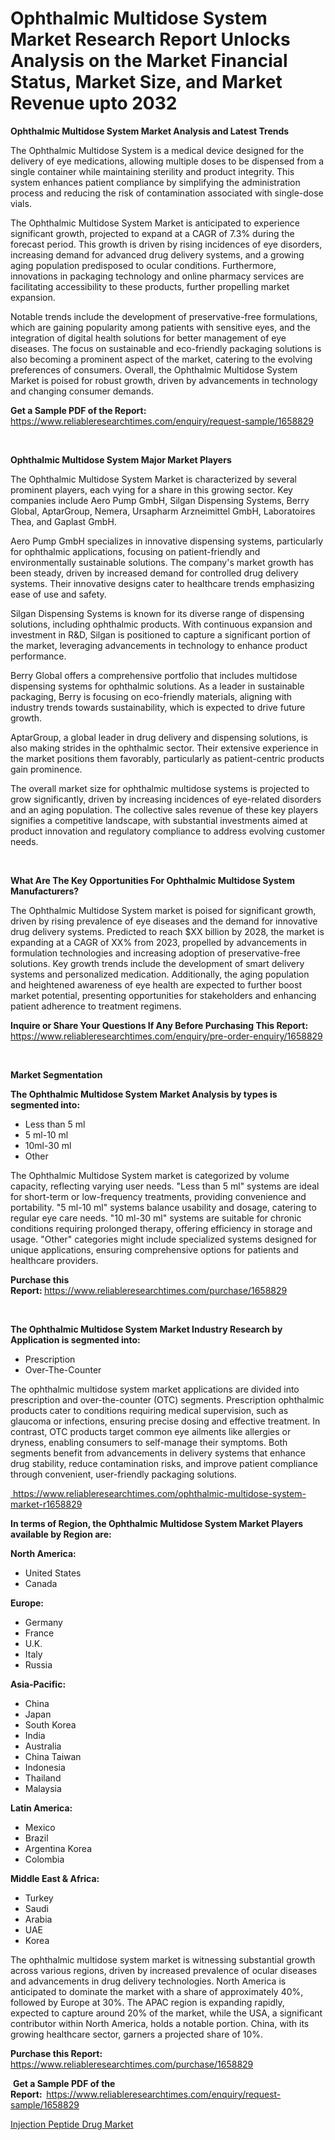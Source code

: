 <p><h1>Ophthalmic Multidose System Market Research Report Unlocks Analysis on the Market Financial Status, Market Size, and Market Revenue upto 2032</h1></p><p><strong>Ophthalmic Multidose System Market Analysis and Latest Trends</strong></p>
<p><p>The Ophthalmic Multidose System is a medical device designed for the delivery of eye medications, allowing multiple doses to be dispensed from a single container while maintaining sterility and product integrity. This system enhances patient compliance by simplifying the administration process and reducing the risk of contamination associated with single-dose vials.</p><p>The Ophthalmic Multidose System Market is anticipated to experience significant growth, projected to expand at a CAGR of 7.3% during the forecast period. This growth is driven by rising incidences of eye disorders, increasing demand for advanced drug delivery systems, and a growing aging population predisposed to ocular conditions. Furthermore, innovations in packaging technology and online pharmacy services are facilitating accessibility to these products, further propelling market expansion.</p><p>Notable trends include the development of preservative-free formulations, which are gaining popularity among patients with sensitive eyes, and the integration of digital health solutions for better management of eye diseases. The focus on sustainable and eco-friendly packaging solutions is also becoming a prominent aspect of the market, catering to the evolving preferences of consumers. Overall, the Ophthalmic Multidose System Market is poised for robust growth, driven by advancements in technology and changing consumer demands.</p></p>
<p><strong>Get a Sample PDF of the Report:&nbsp;</strong> <a href="https://www.reliableresearchtimes.com/enquiry/request-sample/1658829?utm_campaign=3261&utm_medium=2&utm_source=Github&utm_content=ia&utm_term=23032025&utm_id=ophthalmic-multidose-system">https://www.reliableresearchtimes.com/enquiry/request-sample/1658829</a></p>
<p>&nbsp;</p>
<p><strong>Ophthalmic Multidose System Major Market Players</strong></p>
<p><p>The Ophthalmic Multidose System Market is characterized by several prominent players, each vying for a share in this growing sector. Key companies include Aero Pump GmbH, Silgan Dispensing Systems, Berry Global, AptarGroup, Nemera, Ursapharm Arzneimittel GmbH, Laboratoires Thea, and Gaplast GmbH.</p><p>Aero Pump GmbH specializes in innovative dispensing systems, particularly for ophthalmic applications, focusing on patient-friendly and environmentally sustainable solutions. The company's market growth has been steady, driven by increased demand for controlled drug delivery systems. Their innovative designs cater to healthcare trends emphasizing ease of use and safety.</p><p>Silgan Dispensing Systems is known for its diverse range of dispensing solutions, including ophthalmic products. With continuous expansion and investment in R&D, Silgan is positioned to capture a significant portion of the market, leveraging advancements in technology to enhance product performance.</p><p>Berry Global offers a comprehensive portfolio that includes multidose dispensing systems for ophthalmic solutions. As a leader in sustainable packaging, Berry is focusing on eco-friendly materials, aligning with industry trends towards sustainability, which is expected to drive future growth.</p><p>AptarGroup, a global leader in drug delivery and dispensing solutions, is also making strides in the ophthalmic sector. Their extensive experience in the market positions them favorably, particularly as patient-centric products gain prominence. </p><p>The overall market size for ophthalmic multidose systems is projected to grow significantly, driven by increasing incidences of eye-related disorders and an aging population. The collective sales revenue of these key players signifies a competitive landscape, with substantial investments aimed at product innovation and regulatory compliance to address evolving customer needs.</p></p>
<p>&nbsp;</p>
<p><strong>What Are The Key Opportunities For Ophthalmic Multidose System Manufacturers?</strong></p>
<p><p>The Ophthalmic Multidose System market is poised for significant growth, driven by rising prevalence of eye diseases and the demand for innovative drug delivery systems. Predicted to reach $XX billion by 2028, the market is expanding at a CAGR of XX% from 2023, propelled by advancements in formulation technologies and increasing adoption of preservative-free solutions. Key growth trends include the development of smart delivery systems and personalized medication. Additionally, the aging population and heightened awareness of eye health are expected to further boost market potential, presenting opportunities for stakeholders and enhancing patient adherence to treatment regimens.</p></p>
<p><strong>Inquire or Share Your Questions If Any Before Purchasing This Report:</strong> <a href="https://www.reliableresearchtimes.com/enquiry/pre-order-enquiry/1658829?utm_campaign=3261&utm_medium=2&utm_source=Github&utm_content=ia&utm_term=23032025&utm_id=ophthalmic-multidose-system">https://www.reliableresearchtimes.com/enquiry/pre-order-enquiry/1658829</a></p>
<p>&nbsp;</p>
<p><strong>Market Segmentation</strong></p>
<p><strong>The Ophthalmic Multidose System Market Analysis by types is segmented into:</strong></p>
<p><ul><li>Less than 5 ml</li><li>5 ml-10 ml</li><li>10ml-30 ml</li><li>Other</li></ul></p>
<p><p>The Ophthalmic Multidose System market is categorized by volume capacity, reflecting varying user needs. "Less than 5 ml" systems are ideal for short-term or low-frequency treatments, providing convenience and portability. "5 ml-10 ml" systems balance usability and dosage, catering to regular eye care needs. "10 ml-30 ml" systems are suitable for chronic conditions requiring prolonged therapy, offering efficiency in storage and usage. "Other" categories might include specialized systems designed for unique applications, ensuring comprehensive options for patients and healthcare providers.</p></p>
<p><strong>Purchase this Report:&nbsp;</strong><a href="https://www.reliableresearchtimes.com/purchase/1658829?utm_campaign=3261&utm_medium=2&utm_source=Github&utm_content=ia&utm_term=23032025&utm_id=ophthalmic-multidose-system">https://www.reliableresearchtimes.com/purchase/1658829</a></p>
<p>&nbsp;</p>
<p><strong>The Ophthalmic Multidose System Market Industry Research by Application is segmented into:</strong></p>
<p><ul><li>Prescription</li><li>Over-The-Counter</li></ul></p>
<p><p>The ophthalmic multidose system market applications are divided into prescription and over-the-counter (OTC) segments. Prescription ophthalmic products cater to conditions requiring medical supervision, such as glaucoma or infections, ensuring precise dosing and effective treatment. In contrast, OTC products target common eye ailments like allergies or dryness, enabling consumers to self-manage their symptoms. Both segments benefit from advancements in delivery systems that enhance drug stability, reduce contamination risks, and improve patient compliance through convenient, user-friendly packaging solutions.</p></p>
<p><a href="https://www.reliableresearchtimes.com/ophthalmic-multidose-system-market-r1658829?utm_campaign=3261&utm_medium=2&utm_source=Github&utm_content=ia&utm_term=23032025&utm_id=ophthalmic-multidose-system">&nbsp;https://www.reliableresearchtimes.com/ophthalmic-multidose-system-market-r1658829</a></p>
<p><strong>In terms of Region, the Ophthalmic Multidose System Market Players available by Region are:</strong></p>
<p>
    <p> <strong> North America: </strong>
        <ul>
            <li>United States</li>
            <li>Canada</li>
        </ul>
        </p> 
    <p> <strong> Europe: </strong>
        <ul>
            <li>Germany</li>
            <li>France</li>
            <li>U.K.</li>
            <li>Italy</li>
            <li>Russia</li>
        </ul>
        </p> 
    <p> <strong> Asia-Pacific: </strong>
        <ul>
            <li>China</li>
            <li>Japan</li>
            <li>South Korea</li>
            <li>India</li>
            <li>Australia</li>
            <li>China Taiwan</li>
            <li>Indonesia</li>
            <li>Thailand</li>
            <li>Malaysia</li>
        </ul>
        </p> 
    <p> <strong> Latin America: </strong>
        <ul>
            <li>Mexico</li>
            <li>Brazil</li>
            <li>Argentina Korea</li>
            <li>Colombia</li>
        </ul>
        </p> 
    <p> <strong> Middle East & Africa: </strong>
        <ul>
            <li>Turkey</li>
            <li>Saudi</li>
            <li>Arabia</li>
            <li>UAE</li>
            <li>Korea</li>
        </ul>
    </p>
    </p>
<p><p>The ophthalmic multidose system market is witnessing substantial growth across various regions, driven by increased prevalence of ocular diseases and advancements in drug delivery technologies. North America is anticipated to dominate the market with a share of approximately 40%, followed by Europe at 30%. The APAC region is expanding rapidly, expected to capture around 20% of the market, while the USA, a significant contributor within North America, holds a notable portion. China, with its growing healthcare sector, garners a projected share of 10%.</p></p>
<p><strong>Purchase this Report: </strong><a href="https://www.reliableresearchtimes.com/purchase/1658829?utm_campaign=3261&utm_medium=2&utm_source=Github&utm_content=ia&utm_term=23032025&utm_id=ophthalmic-multidose-system">https://www.reliableresearchtimes.com/purchase/1658829</a></p>
<p>&nbsp;<strong>Get a Sample PDF of the Report:&nbsp;&nbsp;</strong><a href="https://www.reliableresearchtimes.com/enquiry/request-sample/1658829?utm_campaign=3261&utm_medium=2&utm_source=Github&utm_content=ia&utm_term=23032025&utm_id=ophthalmic-multidose-system">https://www.reliableresearchtimes.com/enquiry/request-sample/1658829</a></p>
<p><strong></strong></p>
<p><p><a href="https://github.com/lynlynyusay/Market-Research-Report-List-1/blob/main/injection-peptide-drug-market.md?utm_campaign=3261&utm_medium=2&utm_source=Github&utm_content=ia&utm_term=23032025&utm_id=ophthalmic-multidose-system">Injection Peptide Drug Market</a></p></p>